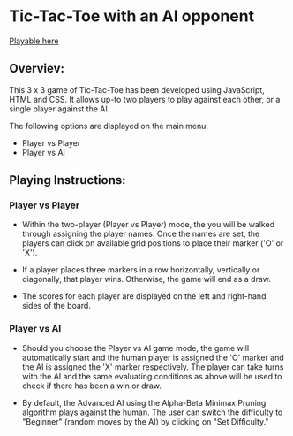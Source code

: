 # Tic-Tac-Toe with an AI opponent

[Playable here](https://rishil.github.io/tic-tac-toe/)

## Overviev:
This 3 x 3 game of Tic-Tac-Toe has been developed using JavaScript, HTML and CSS. It allows up-to two players to play against each other, or a single player against the AI.

The following options are displayed on the main menu:
* Player vs Player
* Player vs AI


## Playing Instructions:

### Player vs Player
* Within the two-player (Player vs Player) mode, the you will be walked through assigning the player names. Once the names are set, the players can click on available grid positions to place their marker ('O' or 'X').

* If a player places three markers in a row horizontally, vertically or diagonally, that player wins. Otherwise, the game will end as a draw.

* The scores for each player are displayed on the left and right-hand sides of the board.

### Player vs AI

* Should you choose the Player vs AI game mode, the game will automatically start and the human player is assigned the 'O' marker and the AI is assigned the 'X' marker respectively. The player can take turns with the AI and the same evaluating conditions as above will be used to check if there has been a win or draw.

* By default, the Advanced AI using the Alpha-Beta Minimax Pruning algorithm plays against the human. The user can switch the difficulty to "Beginner" (random moves by the AI) by clicking on "Set Difficulty."
